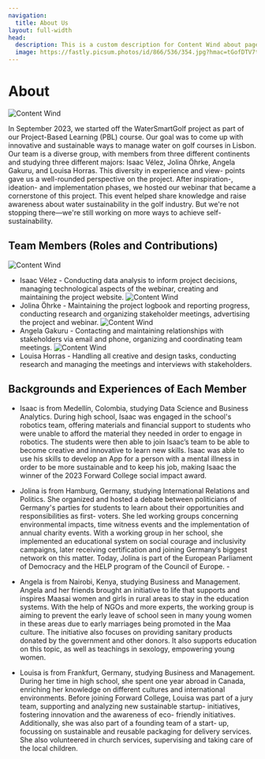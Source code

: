 ```yaml
---
navigation:
  title: About Us
layout: full-width
head:
  description: This is a custom description for Content Wind about page.
  image: https://fastly.picsum.photos/id/866/536/354.jpg?hmac=tGofDTV7tl2rprappPzKFiZ9vDh5MKj39oa2D--gqhA
---
```


# About 

![Content Wind](https://raw.githubusercontent.com/Iva5858/watersmartgolf/main/public/team.png?)


In September 2023, we started off the WaterSmartGolf project as part of our Project-Based Learning (PBL) course. Our goal was to come up with innovative and sustainable ways to manage water on golf courses in Lisbon. Our team is a diverse group, with members from three different continents and studying three different majors: Isaac Vélez, Jolina Öhrke, Angela Gakuru, and Louisa Horras. This diversity in experience and view- points gave us a well-rounded perspective on the project.
After inspiration-, ideation- and implementation phases, we hosted our webinar that became a cornerstone of this project. This event helped share knowledge and raise awareness about water sustainability in the golf industry. But we're not stopping there—we're still working on more ways to achieve self-sustainability. 










## Team Members (Roles and Contributions)
![Content Wind](https://raw.githubusercontent.com/Iva5858/watersmartgolf/main/public/isaac.png?)
- Isaac Vélez - Conducting data analysis to inform project decisions, managing technological aspects of the webinar, creating and maintaining the project website. 
![Content Wind](https://raw.githubusercontent.com/Iva5858/watersmartgolf/main/public/jolina.png?)
- Jolina Öhrke - Maintaining the project logbook and reporting progress, conducting research and organizing stakeholder meetings, advertising the project and webinar.
![Content Wind](https://raw.githubusercontent.com/Iva5858/watersmartgolf/main/public/angela.png?)
- Angela Gakuru - Contacting and maintaining relationships with stakeholders via email and phone, organizing and coordinating team meetings.
![Content Wind](https://raw.githubusercontent.com/Iva5858/watersmartgolf/main/public/louisa.png?)
- Louisa Horras - Handling all creative and design tasks, conducting research and managing the meetings and interviews with stakeholders.




## Backgrounds and Experiences of Each Member 
- Isaac is from Medellín, Colombia, studying Data Science and Business Analytics. During high school, Isaac was engaged in the school's robotics team, offering materials and financial support to students who were unable to afford the material they needed in order to engage in robotics. The students were then able to join Isaac’s team to be able to become creative and innovative to learn new skills. Isaac was able to use his skills to develop an App for a person with a mental illness in order to be more sustainable and to keep his job, making Isaac the winner of the 2023 Forward College social impact award. 

- Jolina is from Hamburg, Germany, studying International Relations and Politics. She organized and hosted a debate between politicians of Germany's parties for students to learn about their opportunities and responsibilities as first- voters. She led working groups concerning environmental impacts, time witness events and the implementation of annual charity events. With a working group in her school, she implemented an educational system on social courage and inclusivity campaigns, later receiving certification and joining Germany’s biggest network on this matter. Today, Jolina is part of the European Parliament of Democracy and the HELP program of the Council of Europe. - 
- Angela is from Nairobi, Kenya, studying Business and Management. Angela and her friends brought an initiative to life that supports and inspires Maasai women and girls in rural areas to stay in the education systems. With the help of NGOs and more experts, the working group is aiming to prevent the early leave of school seen in many young women in these areas due to early marriages being promoted in the Maa culture. The initiative also focuses on providing sanitary products donated by the government and other donors. It also supports education on this topic, as well as teachings in sexology, empowering young women. 
- Louisa is from Frankfurt, Germany, studying Business and Management. During her time in high school, she spent one year abroad in Canada, enriching her knowledge on different cultures and international environments. Before joining Forward College, Louisa was part of a jury team, supporting and analyzing new sustainable  startup- initiatives, fostering innovation and the awareness of eco- friendly initiatives. Additionally, she was also part of a founding team of a start- up, focussing on sustainable and reusable packaging for delivery services. She also volunteered in church services, supervising and taking care of the local children. 
